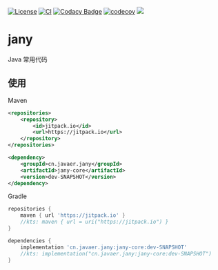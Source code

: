 [![License](https://img.shields.io/badge/License-Apache%202.0-blue.svg)](https://opensource.org/licenses/Apache-2.0)
[![CI](https://github.com/cn-src/jany/actions/workflows/gradle.yml/badge.svg)](https://github.com/cn-src/jany/actions/workflows/gradle.yml)
[![Codacy Badge](https://app.codacy.com/project/badge/Grade/a3a61ff2d17541c493b2fa8b69e1948b)](https://www.codacy.com/gh/cn-src/jany/dashboard?utm_source=github.com&amp;utm_medium=referral&amp;utm_content=cn-src/jany&amp;utm_campaign=Badge_Grade)
[![codecov](https://codecov.io/gh/cn-src/jany/branch/dev/graph/badge.svg)](https://codecov.io/gh/cn-src/jany)
[![](https://jitpack.io/v/cn.javaer/jany.svg)](https://jitpack.io/#cn.javaer/jany)

# jany
Java 常用代码

## 使用
Maven
```xml
<repositories>
    <repository>
        <id>jitpack.io</id>
        <url>https://jitpack.io</url>
    </repository>
</repositories>

```
```xml
<dependency>
    <groupId>cn.javaer.jany</groupId>
    <artifactId>jany-core</artifactId>
    <version>dev-SNAPSHOT</version>
</dependency>
```

Gradle
```groovy
repositories {
    maven { url 'https://jitpack.io' }
    //kts: maven { url = uri("https://jitpack.io") }
}
```
```groovy
dependencies {
    implementation 'cn.javaer.jany:jany-core:dev-SNAPSHOT'
    //kts: implementation("cn.javaer.jany:jany-core:dev-SNAPSHOT")
}
```